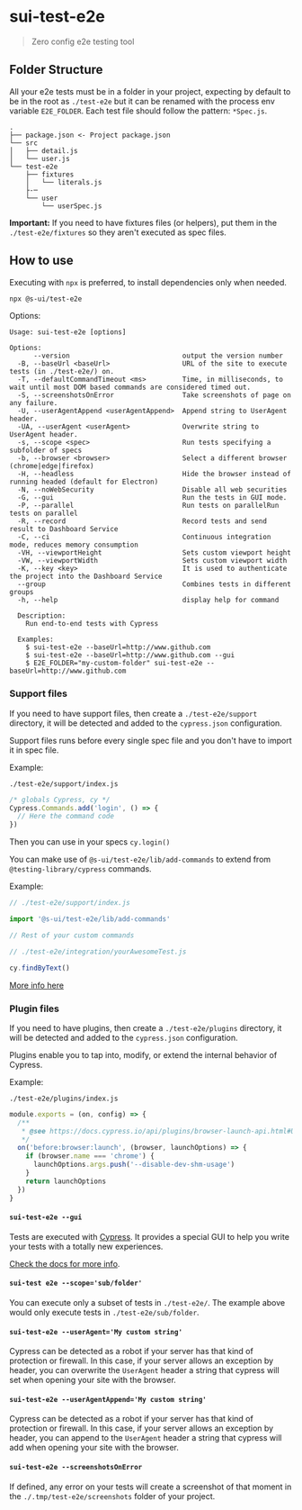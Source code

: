 # sui-test-e2e

> Zero config e2e testing tool

## Folder Structure

All your e2e tests must be in a folder in your project, expecting by default to be in the root as `./test-e2e` but it can be renamed with the process env variable `E2E_FOLDER`. Each test file should follow the pattern: `*Spec.js`.

```
.
├── package.json <- Project package.json
└── src
│   ├── detail.js
│   └── user.js
└── test-e2e
    ├── fixtures
    │   └── literals.js
    ├-─
    └── user
        └── userSpec.js
```

**Important:** If you need to have fixtures files (or helpers), put them in the `./test-e2e/fixtures` so they aren't executed as spec files.

## How to use

Executing with `npx` is preferred, to install dependencies only when needed.

```sh
npx @s-ui/test-e2e
```

Options:

```
Usage: sui-test-e2e [options]

Options:
      --version                            output the version number
  -B, --baseUrl <baseUrl>                  URL of the site to execute tests (in ./test-e2e/) on.
  -T, --defaultCommandTimeout <ms>         Time, in milliseconds, to wait until most DOM based commands are considered timed out.
  -S, --screenshotsOnError                 Take screenshots of page on any failure.
  -U, --userAgentAppend <userAgentAppend>  Append string to UserAgent header.
  -UA, --userAgent <userAgent>             Overwrite string to UserAgent header.
  -s, --scope <spec>                       Run tests specifying a subfolder of specs
  -b, --browser <browser>                  Select a different browser (chrome|edge|firefox)
  -H, --headless                           Hide the browser instead of running headed (default for Electron)
  -N, --noWebSecurity                      Disable all web securities
  -G, --gui                                Run the tests in GUI mode.
  -P, --parallel                           Run tests on parallelRun tests on parallel
  -R, --record                             Record tests and send result to Dashboard Service
  -C, --ci                                 Continuous integration mode, reduces memory consumption
  -VH, --viewportHeight                    Sets custom viewport height
  -VW, --viewportWidth                     Sets custom viewport width
  -K, --key <key>                          It is used to authenticate the project into the Dashboard Service
  --group                                  Combines tests in different groups
  -h, --help                               display help for command

  Description:
    Run end-to-end tests with Cypress

  Examples:
    $ sui-test-e2e --baseUrl=http://www.github.com
    $ sui-test-e2e --baseUrl=http://www.github.com --gui
    $ E2E_FOLDER="my-custom-folder" sui-test-e2e --baseUrl=http://www.github.com
```

### Support files

If you need to have support files, then create a `./test-e2e/support` directory, it will be detected and added to the `cypress.json` configuration.

Support files runs before every single spec file and you don't have to import it in spec file.

Example:

`./test-e2e/support/index.js`

```js
/* globals Cypress, cy */
Cypress.Commands.add('login', () => {
  // Here the command code
})
```

Then you can use in your specs `cy.login()`

You can make use of `@s-ui/test-e2e/lib/add-commands` to extend from `@testing-library/cypress` commands.

Example:

```js
// ./test-e2e/support/index.js

import '@s-ui/test-e2e/lib/add-commands'

// Rest of your custom commands

// ./test-e2e/integration/yourAwesomeTest.js

cy.findByText()
```

[More info here](https://testing-library.com/docs/cypress-testing-library/intro/)

### Plugin files

If you need to have plugins, then create a `./test-e2e/plugins` directory, it will be detected and added to the `cypress.json` configuration.

Plugins enable you to tap into, modify, or extend the internal behavior of Cypress.

Example:

`./test-e2e/plugins/index.js`

```js
module.exports = (on, config) => {
  /**
   * @see https://docs.cypress.io/api/plugins/browser-launch-api.html#Usage
   */
  on('before:browser:launch', (browser, launchOptions) => {
    if (browser.name === 'chrome') {
      launchOptions.args.push('--disable-dev-shm-usage')
    }
    return launchOptions
  })
}
```

#### `sui-test-e2e --gui`

Tests are executed with [Cypress](https://www.cypress.io/). It provides a special GUI to help you write your tests with a totally new experiences.

[Check the docs for more info](https://docs.cypress.io/guides/overview/why-cypress.html#).

#### `sui-test e2e --scope='sub/folder'`

You can execute only a subset of tests in `./test-e2e/`. The example above would only execute tests in `./test-e2e/sub/folder`.

#### `sui-test-e2e --userAgent='My custom string'`

Cypress can be detected as a robot if your server has that kind of protection or firewall. In this case, if your server allows an exception by header, you can overwrite the `UserAgent` header a string that cypress will set when opening your site with the browser.

#### `sui-test-e2e --userAgentAppend='My custom string'`

Cypress can be detected as a robot if your server has that kind of protection or firewall. In this case, if your server allows an exception by header, you can append to the `UserAgent` header a string that cypress will add when opening your site with the browser.

#### `sui-test-e2e --screenshotsOnError`

If defined, any error on your tests will create a screenshot of that moment in the `./.tmp/test-e2e/screenshots` folder of your project.

